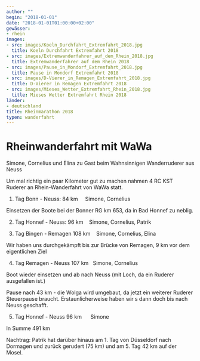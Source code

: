 ```yaml
---
author: ""
begin: "2018-01-01"
date: "2018-01-01T01:00:00+02:00"
gewässer:
- rhein
images:
- src: images/Koeln_Durchfahrt_Extremfahrt_2018.jpg
  title: Koeln Durchfahrt Extremfahrt 2018
- src: images/Extremwanderfahrer_auf_dem_Rhein_2018.jpg
  title: Extremwanderfahrer auf dem Rhein 2018
- src: images/Pause_in_Mondorf_Extremfahrt_2018.jpg
  title: Pause in Mondorf Extremfahrt 2018
- src: images/D-Vierer_in_Remagen_Extremfahrt_2018.jpg
  title: D-Vierer in Remagen Extremfahrt 2018
- src: images/Mieses_Wetter_Extremfahrt_Rhein_2018.jpg
  title: Mieses Wetter Extremfahrt Rhein 2018
länder: 
- deutschland
title: Rheinmarathon 2018
typen: wanderfahrt
---
```



# Rheinwanderfahrt mit WaWa


Simone, Cornelius und Elina zu Gast beim Wahnsinnigen Wanderruderer aus Neuss

Um mal richtig ein paar Kilometer gut zu machen nahmen 4 RC KST  Ruderer an Rhein-Wanderfahrt von WaWa statt.

1. Tag Bonn - Neuss: 84 km     Simone, Cornelius

Einsetzen der Boote bei der Bonner RG km 653, da in Bad Honnef zu neblig.

2. Tag Honnef - Neuss: 96 km    Simone, Cornelius, Patrik

3. Tag Bingen - Remagen 108 km    Simone, Cornelius, Elina

Wir haben uns durchgekämpft bis zur Brücke von Remagen, 9 km vor dem eigentlichen Ziel

4. Tag Remagen - Neuss 107 km   Simone, Cornelius

Boot wieder einsetzen und ab nach Neuss (mit Loch, da ein Ruderer ausgefallen ist.)

Pause nach 43 km - die Wolga wird umgebaut, da jetzt ein weiterer Ruderer Steuerpause braucht. Erstaunlicherweise haben wir s dann doch bis nach Neuss geschafft.

5. Tag Honnef - Neuss 96 km      Simone

In Summe 491 km

Nachtrag: Patrik hat darüber hinaus am 1. Tag von Düsseldorf nach Dormagen und zurück gerudert (75 km) und am 5. Tag 42 km auf der Mosel.
